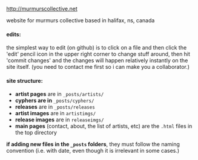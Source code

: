 http://murmurscollective.net

website for murmurs collective based in halifax, ns, canada

#### edits:
the simplest way to edit (on github) is to click on a file and then click the 'edit' pencil icon in the upper right corner to change stuff around, then hit 'commit changes' and the changes will happen relatively instantly on the site itself. (you need to contact me first so i can make you a collaborator.)

#### site structure:

* **artist pages** are in `_posts/artists/`
* **cyphers are in** `_posts/cyphers/`
* **releases** are in `_posts/releases`
* **artist images** are in `artistimgs/`
* **release images** are in `releaseimgs/`
* **main pages** (contact, about, the list of artists, etc) are the `.html` files in the top directory

**if adding new files in the `_posts` folders**, they must follow the naming convention (i.e. with date, even though it is irrelevant in some cases.)

